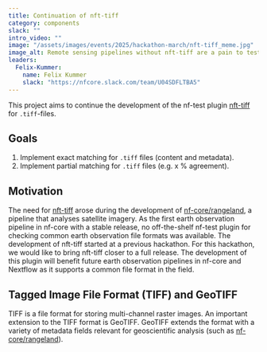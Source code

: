 ```yaml
---
title: Continuation of nft-tiff
category: components
slack: ""
intro_video: ""
image: "/assets/images/events/2025/hackathon-march/nft-tiff_meme.jpg"
image_alt: Remote sensing pipelines without nft-tiff are a pain to test!
leaders:
  Felix-Kummer:
    name: Felix Kummer
    slack: "https://nfcore.slack.com/team/U04SDFLTBA5"
---
```


This project aims to continue the development of the nf-test plugin [nft-tiff](https://github.com/nf-core/nft-tiff) for `.tiff`-files.

## Goals

1. Implement exact matching for `.tiff` files (content and metadata).
2. Implement partial matching for `.tiff` files (e.g. x % agreement).

## Motivation

The need for [nft-tiff](https://github.com/nf-core/nft-tiff) arose during the development of [nf-core/rangeland](https://nf-co.re/rangeland), a pipeline that analyses satellite imagery.
As the first earth observation pipeline in nf-core with a stable release, no off-the-shelf nf-test plugin for checking common earth observation file formats was available.
The development of nft-tiff started at a previous hackathon.
For this hackathon, we would like to bring nft-tiff closer to a full release.
The development of this plugin will benefit future earth observation pipelines in nf-core and Nextflow as it supports a common file format in the field.

## Tagged Image File Format (TIFF) and GeoTIFF

TIFF is a file format for storing multi-channel raster images.
An important extension to the TIFF format is GeoTIFF.
GeoTIFF extends the format with a variety of metadata fields relevant for geoscientific analysis (such as [nf-core/rangeland](https://nf-co.re/rangeland)).
